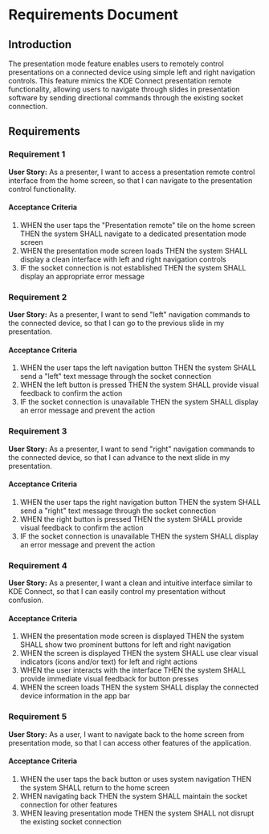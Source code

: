 # Requirements Document

## Introduction

The presentation mode feature enables users to remotely control presentations on a connected device using simple left and right navigation controls. This feature mimics the KDE Connect presentation remote functionality, allowing users to navigate through slides in presentation software by sending directional commands through the existing socket connection.

## Requirements

### Requirement 1

**User Story:** As a presenter, I want to access a presentation remote control interface from the home screen, so that I can navigate to the presentation control functionality.

#### Acceptance Criteria

1. WHEN the user taps the "Presentation remote" tile on the home screen THEN the system SHALL navigate to a dedicated presentation mode screen
2. WHEN the presentation mode screen loads THEN the system SHALL display a clean interface with left and right navigation controls
3. IF the socket connection is not established THEN the system SHALL display an appropriate error message

### Requirement 2

**User Story:** As a presenter, I want to send "left" navigation commands to the connected device, so that I can go to the previous slide in my presentation.

#### Acceptance Criteria

1. WHEN the user taps the left navigation button THEN the system SHALL send a "left" text message through the socket connection
2. WHEN the left button is pressed THEN the system SHALL provide visual feedback to confirm the action
3. IF the socket connection is unavailable THEN the system SHALL display an error message and prevent the action

### Requirement 3

**User Story:** As a presenter, I want to send "right" navigation commands to the connected device, so that I can advance to the next slide in my presentation.

#### Acceptance Criteria

1. WHEN the user taps the right navigation button THEN the system SHALL send a "right" text message through the socket connection
2. WHEN the right button is pressed THEN the system SHALL provide visual feedback to confirm the action
3. IF the socket connection is unavailable THEN the system SHALL display an error message and prevent the action

### Requirement 4

**User Story:** As a presenter, I want a clean and intuitive interface similar to KDE Connect, so that I can easily control my presentation without confusion.

#### Acceptance Criteria

1. WHEN the presentation mode screen is displayed THEN the system SHALL show two prominent buttons for left and right navigation
2. WHEN the screen is displayed THEN the system SHALL use clear visual indicators (icons and/or text) for left and right actions
3. WHEN the user interacts with the interface THEN the system SHALL provide immediate visual feedback for button presses
4. WHEN the screen loads THEN the system SHALL display the connected device information in the app bar

### Requirement 5

**User Story:** As a user, I want to navigate back to the home screen from presentation mode, so that I can access other features of the application.

#### Acceptance Criteria

1. WHEN the user taps the back button or uses system navigation THEN the system SHALL return to the home screen
2. WHEN navigating back THEN the system SHALL maintain the socket connection for other features
3. WHEN leaving presentation mode THEN the system SHALL not disrupt the existing socket connection